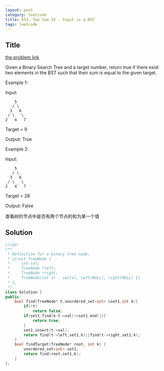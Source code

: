 ```yaml
---
layout: post
category: leetcode
title: 653. Two Sum IV - Input is a BST
tags: leetcode
---
```

## Title
[the problem link](https://leetcode.com/problems/two-sum-iv-input-is-a-bst/description/)

Given a Binary Search Tree and a target number, return true if there exist two elements in the BST such that their sum is equal to the given target.

Example 1:

Input: 

	    5
	   / \
	  3   6
	 / \   \
	2   4   7

Target = 9

Output: True

Example 2:

Input: 

	    5
	   / \
	  3   6
	 / \   \
	2   4   7

Target = 28

Output: False

查看树的节点中是否有两个节点的和为某一个值

## Solution
```c++
//cpp:
/**
 * Definition for a binary tree node.
 * struct TreeNode {
 *     int val;
 *     TreeNode *left;
 *     TreeNode *right;
 *     TreeNode(int x) : val(x), left(NULL), right(NULL) {}
 * };
 */
class Solution {
public:
    bool find(TreeNode* t,unordered_set<int> &set1,int k){
        if(!t)
            return false;
        if(set1.find(k-t->val)!=set1.end()){
            return true;
        }
        set1.insert(t->val);
        return find(t->left,set1,k)||find(t->right,set1,k);
    }
    bool findTarget(TreeNode* root, int k) {
        unordered_set<int> set1;
        return find(root,set1,k);
    }
};
```
